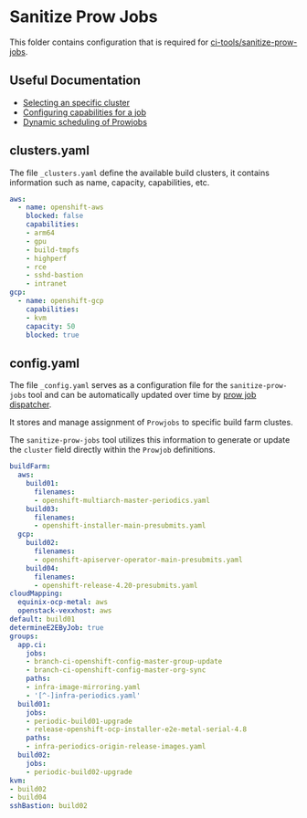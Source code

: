 Sanitize Prow Jobs
==================

This folder contains configuration that is required for [ci-tools/sanitize-prow-jobs](https://github.com/openshift/ci-tools/tree/main/cmd/sanitize-prow-jobs).

Useful Documentation
--------------------

- [Selecting an specific cluster](https://docs.ci.openshift.org/docs/how-tos/multi-architecture/#cluster-selection)
- [Configuring capabilities for a job](https://docs.ci.openshift.org/docs/how-tos/capabilities/)
- [Dynamic scheduling of Prowjobs](https://docs.ci.openshift.org/docs/internals/dynamic-scheduling/)

clusters.yaml
-------------

The file `_clusters.yaml` define the available build clusters, it contains information such as name, capacity, capabilities, etc.

```yaml
aws:
  - name: openshift-aws
    blocked: false
    capabilities:
    - arm64
    - gpu
    - build-tmpfs
    - highperf
    - rce
    - sshd-bastion
    - intranet
gcp:
  - name: openshift-gcp
    capabilities:
    - kvm
    capacity: 50
    blocked: true
```

config.yaml
-----------

The file `_config.yaml` serves as a configuration file for the `sanitize-prow-jobs` tool and can be automatically updated over time by [prow job dispatcher](https://github.com/openshift/ci-tools/tree/main/cmd/prow-job-dispatcher).

It stores and manage assignment of `Prowjobs` to specific build farm clustes.

The `sanitize-prow-jobs` tool utilizes this information to generate or update the `cluster` field directly within the `Prowjob` definitions.

```yaml
buildFarm:
  aws:
    build01:
      filenames:
      - openshift-multiarch-master-periodics.yaml
    build03:
      filenames:
      - openshift-installer-main-presubmits.yaml
  gcp:
    build02:
      filenames:
      - openshift-apiserver-operator-main-presubmits.yaml
    build04:
      filenames:
      - openshift-release-4.20-presubmits.yaml
cloudMapping:
  equinix-ocp-metal: aws
  openstack-vexxhost: aws
default: build01
determineE2EByJob: true
groups:
  app.ci:
    jobs:
    - branch-ci-openshift-config-master-group-update
    - branch-ci-openshift-config-master-org-sync
    paths:
    - infra-image-mirroring.yaml
    - '[^-]infra-periodics.yaml'
  build01:
    jobs:
    - periodic-build01-upgrade
    - release-openshift-ocp-installer-e2e-metal-serial-4.8
    paths:
    - infra-periodics-origin-release-images.yaml
  build02:
    jobs:
    - periodic-build02-upgrade
kvm:
- build02
- build04
sshBastion: build02
```
